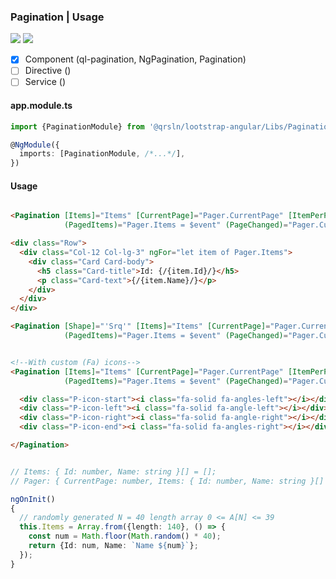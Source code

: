 ### Pagination | Usage

[![](https://img.shields.io/badge/Main-readme-white?style=for-the-badge)](../../readme.md)
[![](https://img.shields.io/badge/readme-white?style=for-the-badge)](readme.md)

- [x] Component (ql-pagination, NgPagination, Pagination)
- [ ] Directive ()
- [ ] Service ()

#### app.module.ts

```typescript
import {PaginationModule} from '@qrsln/lootstrap-angular/Libs/Pagination';

@NgModule({
  imports: [PaginationModule, /*...*/],
})
```  

#### Usage

```html

<Pagination [Items]="Items" [CurrentPage]="Pager.CurrentPage" [ItemPerPage]="4" [MaxSize]="7"
            (PagedItems)="Pager.Items = $event" (PageChanged)="Pager.CurrentPage=$event"></Pagination>

<div class="Row">
  <div class="Col-12 Col-lg-3" ngFor="let item of Pager.Items">
    <div class="Card Card-body">
      <h5 class="Card-title">Id: {/{item.Id}/}</h5>
      <p class="Card-text">{/{item.Name}/}</p>
    </div>
  </div>
</div>

<Pagination [Shape]="'Srq'" [Items]="Items" [CurrentPage]="Pager.CurrentPage" [ItemPerPage]="4" [MaxSize]="7"
            (PagedItems)="Pager.Items = $event" (PageChanged)="Pager.CurrentPage=$event"></Pagination>
```

```html

<!--With custom (Fa) icons-->
<Pagination [Items]="Items" [CurrentPage]="Pager.CurrentPage" [ItemPerPage]="4" [MaxSize]="7"
            (PagedItems)="Pager.Items = $event" (PageChanged)="Pager.CurrentPage=$event">

  <div class="P-icon-start"><i class="fa-solid fa-angles-left"></i></div>
  <div class="P-icon-left"><i class="fa-solid fa-angle-left"></i></div>
  <div class="P-icon-right"><i class="fa-solid fa-angle-right"></i></div>
  <div class="P-icon-end"><i class="fa-solid fa-angles-right"></i></div>

</Pagination>

```

```typescript

// Items: { Id: number, Name: string }[] = [];
// Pager: { CurrentPage: number, Items: { Id: number, Name: string }[] } = {CurrentPage: 1, Items: []};

ngOnInit()
{
  // randomly generated N = 40 length array 0 <= A[N] <= 39
  this.Items = Array.from({length: 140}, () => {
    const num = Math.floor(Math.random() * 40);
    return {Id: num, Name: `Name ${num}`};
  });
}

```
